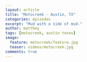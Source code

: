 ```yaml
---
layout: article
title: "Motocreek - Austin, TX"
categories: episodes
excerpt: "Mud with a side of mud."
author: matthey
tags: [motocreek, austin texas]
image:
  feature: motocreek/feature.jpg
  teaser: videos/motocreek.jpg
comments: true
---
```


